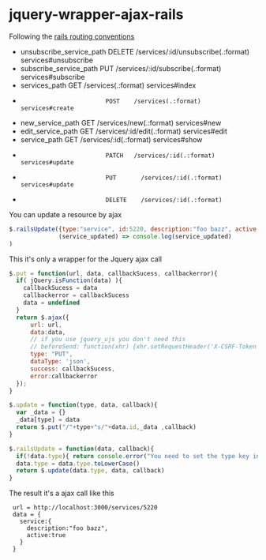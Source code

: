 # jquery-wrapper-ajax-rails

Following the [rails routing conventions](http://guides.rubyonrails.org/routing.html)

* unsubscribe_service_path   	DELETE	/services/:id/unsubscribe(.:format)  	services#unsubscribe
* subscribe_service_path	    PUT	    /services/:id/subscribe(.:format)	    services#subscribe
* services_path	              GET	    /services(.:format)	                  services#index
*                             POST	  /services(.:format)	                  services#create
* new_service_path	          GET	    /services/new(.:format)	              services#new
* edit_service_path	          GET	    /services/:id/edit(.:format)	        services#edit
* service_path	              GET	    /services/:id(.:format)	              services#show
*                             PATCH	  /services/:id(.:format)	              services#update
*                             PUT	    /services/:id(.:format)	              services#update
*                             DELETE	/services/:id(.:format)

You can update a resource by ajax
```javascript
$.railsUpdate({type:"service", id:5220, description:"foo bazz", active:true},
              (service_updated) => console.log(service_updated)
)
```
This it's only a wrapper for the Jquery ajax call

```javascript
$.put = function(url, data, callbackSucess, callbackerror){
  if( jQuery.isFunction(data) ){
    callbackSucess = data
    callbackerror = callbackSucess
    data = undefined
  }
  return $.ajax({
      url: url,
      data:data,
      // if you use jquery_ujs you don't need this
      // beforeSend: function(xhr) {xhr.setRequestHeader('X-CSRF-Token', $('meta[name="csrf-token"]').attr('content'))},
      type: "PUT",
      dataType: 'json',
      success: callbackSucess,
      error:callbackerror
  });
}
```

```javascript
$.update = function(type, data, callback){
  var _data = {}
  _data[type] = data
  return $.put("/"+type+"s/"+data.id,_data ,callback)
}
```
```javascript
$.railsUpdate = function(data, callback){
  if(!data.type){ return console.error("You need to set the type key in the object") }
  data.type = data.type.toLowerCase()
  return $.update(data.type, data, callback)
}
```

The result it's a ajax call like this
```
 url = http://localhost:3000/services/5220
 data = {
   service:{
     description:"foo bazz",
     active:true
   }
 }
```
